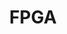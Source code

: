 ---
title: FPGA
crosslinks:
- ECE
- redditrequest
- fpgagaming
- xkcd
- digitalelectronics
- arduino
- OpenCL
- haskell
---